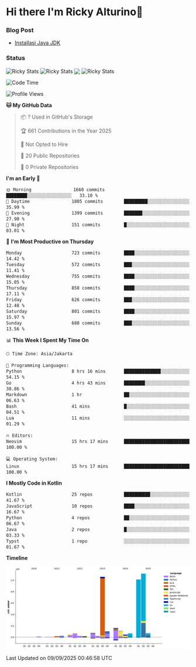 # Hi there I'm Ricky Alturino👋

### Blog Post

<!-- BLOG-POST-LIST:START -->

- [Installasi Java JDK](https://onirutla.medium.com/installasi-java-jdk-ec701beeb5cb?source=rss-d9d81c918cc9------2)
<!-- BLOG-POST-LIST:END -->

### Status

<img align="center" alt="Ricky Stats" src="https://github-readme-stats.vercel.app/api?username=Alturino&theme=dark&show_icons=true&hide_border=false" />
<img align="center" alt="Ricky Stats" src="https://github-readme-stats.vercel.app/api/top-langs/?username=Alturino&theme=dark&show_icons=true&layout=compact"/>
<img align="center" width="640px" src="https://github-readme-stats.vercel.app/api/wakatime?username=Alturino&layout=compact&hide_border=true&theme=dark">
<img align="center" alt="Ricky Stats" src="https://leetcard.jacoblin.cool/alturino?border=0&radius=20&ext=activity"/>

<!--START_SECTION:waka-->
![Code Time](http://img.shields.io/badge/Code%20Time-1%2C424%20hrs%2034%20mins-blue)

![Profile Views](http://img.shields.io/badge/Profile%20Views-0-blue)

**🐱 My GitHub Data** 

> 📦 ? Used in GitHub's Storage 
 > 
> 🏆 661 Contributions in the Year 2025
 > 
> 🚫 Not Opted to Hire
 > 
> 📜 20 Public Repositories 
 > 
> 🔑 0 Private Repositories 
 > 
**I'm an Early 🐤** 

```text
🌞 Morning                1660 commits        ████████░░░░░░░░░░░░░░░░░   33.10 % 
🌆 Daytime                1805 commits        █████████░░░░░░░░░░░░░░░░   35.99 % 
🌃 Evening                1399 commits        ███████░░░░░░░░░░░░░░░░░░   27.90 % 
🌙 Night                  151 commits         █░░░░░░░░░░░░░░░░░░░░░░░░   03.01 % 
```
📅 **I'm Most Productive on Thursday** 

```text
Monday                   723 commits         ████░░░░░░░░░░░░░░░░░░░░░   14.42 % 
Tuesday                  572 commits         ███░░░░░░░░░░░░░░░░░░░░░░   11.41 % 
Wednesday                755 commits         ████░░░░░░░░░░░░░░░░░░░░░   15.05 % 
Thursday                 858 commits         ████░░░░░░░░░░░░░░░░░░░░░   17.11 % 
Friday                   626 commits         ███░░░░░░░░░░░░░░░░░░░░░░   12.48 % 
Saturday                 801 commits         ████░░░░░░░░░░░░░░░░░░░░░   15.97 % 
Sunday                   680 commits         ███░░░░░░░░░░░░░░░░░░░░░░   13.56 % 
```


📊 **This Week I Spent My Time On** 

```text
🕑︎ Time Zone: Asia/Jakarta

💬 Programming Languages: 
Python                   8 hrs 16 mins       ██████████████░░░░░░░░░░░   54.15 % 
Go                       4 hrs 43 mins       ████████░░░░░░░░░░░░░░░░░   30.86 % 
Markdown                 1 hr                ██░░░░░░░░░░░░░░░░░░░░░░░   06.63 % 
Bash                     41 mins             █░░░░░░░░░░░░░░░░░░░░░░░░   04.51 % 
Lua                      11 mins             ░░░░░░░░░░░░░░░░░░░░░░░░░   01.29 % 

🔥 Editors: 
Neovim                   15 hrs 17 mins      █████████████████████████   100.00 % 

💻 Operating System: 
Linux                    15 hrs 17 mins      █████████████████████████   100.00 % 
```

**I Mostly Code in Kotlin** 

```text
Kotlin                   25 repos            ██████████░░░░░░░░░░░░░░░   41.67 % 
JavaScript               10 repos            ████░░░░░░░░░░░░░░░░░░░░░   16.67 % 
Python                   4 repos             ██░░░░░░░░░░░░░░░░░░░░░░░   06.67 % 
Java                     2 repos             █░░░░░░░░░░░░░░░░░░░░░░░░   03.33 % 
Typst                    1 repo              ░░░░░░░░░░░░░░░░░░░░░░░░░   01.67 % 
```



**Timeline**

![Lines of Code chart](https://raw.githubusercontent.com/Alturino/Alturino/main/assets/bar_graph.png)


 Last Updated on 09/09/2025 00:46:58 UTC
<!--END_SECTION:waka-->
